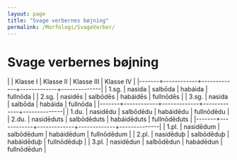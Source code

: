 ```yaml
---
layout: page
title: "Svage verbernes bøjning"
permalink: /Morfologi/SvageVerber/
---
```

# Svage verbernes bøjning

|       | Klasse I   | Klasse II   | Klasse III  | Klasse IV    |
|-------+------------+-------------+-------------+--------------|
| 1.sg. | nasida     | salbōda     | habáida     | fullnōda     |
| 2.sg. | nasidēs    | salbōdēs    | habáidēs    | fullnōdēs    |
| 3.sg. | nasida     | salbōda     | habáida     | fullnōda     |
|-------+------------+-------------+-------------+--------------|
| 1.du. | nasidēdu   | salbōdēdu   | habáidēdu   | fullnōdēdu   |
| 2.du. | nasidēduts | salbōdēduts | habáidēduts | fullnōdēduts |
|-------+------------+-------------+-------------+--------------|
| 1.pl. | nasidēdum  | salbōdēdum  | habáidēdum  | fullnōdēdum  |
| 2.pl. | nasidēduþ  | salbōdēduþ  | habáidēduþ  | fullnōdēduþ  |
| 3.pl. | nasidēdun  | salbōdēdun  | habádēdun   | fullnōdēdun  |
